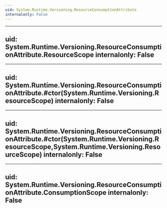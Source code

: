 ```yaml
---
uid: System.Runtime.Versioning.ResourceConsumptionAttribute
internalonly: False
---
```


---
uid: System.Runtime.Versioning.ResourceConsumptionAttribute.ResourceScope
internalonly: False
---

---
uid: System.Runtime.Versioning.ResourceConsumptionAttribute.#ctor(System.Runtime.Versioning.ResourceScope)
internalonly: False
---

---
uid: System.Runtime.Versioning.ResourceConsumptionAttribute.#ctor(System.Runtime.Versioning.ResourceScope,System.Runtime.Versioning.ResourceScope)
internalonly: False
---

---
uid: System.Runtime.Versioning.ResourceConsumptionAttribute.ConsumptionScope
internalonly: False
---

